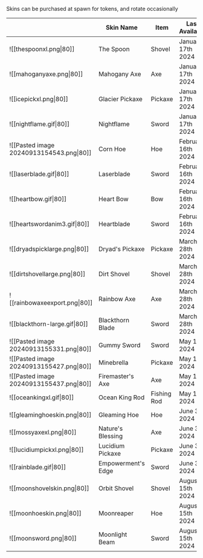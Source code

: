 Skins can be purchased at spawn for tokens, and rotate occasionally

|                                          | Skin Name          | Item        | Last Available         |
| ---------------------------------------- | ------------------ | ----------- | ---------------------- |
| ![[thespoonxl.png\|80]]                  | The Spoon          | Shovel      | January 17th 2024      |
| ![[mahoganyaxe.png\|80]]                 | Mahogany Axe       | Axe         | January 17th 2024      |
| ![[icepickxl.png\|80]]                   | Glacier Pickaxe    | Pickaxe     | January 17th 2024      |
| ![[nightflame.gif\|80]]                  | Nightflame         | Sword       | January 17th 2024      |
| ![[Pasted image 20240913154543.png\|80]] | Corn Hoe           | Hoe         | February 16th 2024     |
| ![[laserblade.gif\|80]]                  | Laserblade         | Sword       | February 16th 2024<br> |
| ![[heartbow.gif\|80]]                    | Heart Bow          | Bow         | February 16th 2024<br> |
| ![[heartswordanim3.gif\|80]]             | Heartblade         | Sword       | February 16th 2024<br> |
| ![[dryadspicklarge.png\|80]]             | Dryad's Pickaxe    | Pickaxe     | March 28th 2024        |
| ![[dirtshovellarge.png\|80]]             | Dirt Shovel        | Shovel      | March 28th 2024        |
| ![[rainbowaxeexport.png\|80]]            | Rainbow Axe        | Axe         | March 28th 2024        |
| ![[blackthorn-large.gif\|80]]            | Blackthorn Blade   | Sword       | March 28th 2024        |
| ![[Pasted image 20240913155331.png\|80]] | Gummy Sword        | Sword       | May 1st 2024           |
| ![[Pasted image 20240913155427.png\|80]] | Minebrella         | Pickaxe     | May 1st 2024           |
| ![[Pasted image 20240913155437.png\|80]] | Firemaster's Axe   | Axe         | May 1st 2024           |
| ![[oceankingxl.gif\|80]]                 | Ocean King Rod     | Fishing Rod | May 1st 2024           |
| ![[gleaminghoeskin.png\|80]]             | Gleaming Hoe       | Hoe         | June 3rd 2024          |
| ![[mossyaxexl.png\|80]]                  | Nature's Blessing  | Axe         | June 3rd 2024          |
| ![[lucidiumpickxl.png\|80]]              | Lucidium Pickaxe   | Pickaxe     | June 3rd 2024          |
| ![[rainblade.gif\|80]]                   | Empowerment's Edge | Sword       | June 3rd 2024          |
| ![[moonshovelskin.png\|80]]              | Orbit Shovel       | Shovel      | August 15th 2024       |
| ![[moonhoeskin.png\|80]]                 | Moonreaper         | Hoe         | August 15th 2024       |
| ![[moonsword.png\|80]]                   | Moonlight Beam     | Sword       | August 15th 2024       |

